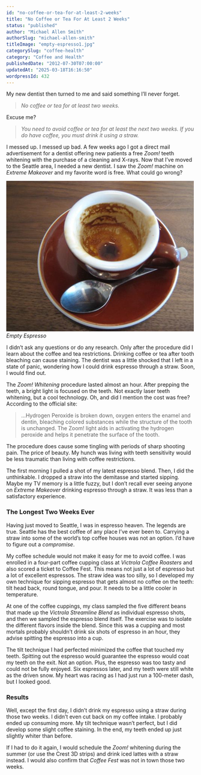 ```yaml
---
id: "no-coffee-or-tea-for-at-least-2-weeks"
title: "No Coffee or Tea For At Least 2 Weeks"
status: "published"
author: "Michael Allen Smith"
authorSlug: "michael-allen-smith"
titleImage: "empty-espresso1.jpg"
categorySlug: "coffee-health"
category: "Coffee and Health"
publishedDate: "2012-07-30T07:00:00"
updatedAt: "2025-03-18T16:16:50"
wordpressId: 432
---
```


My new dentist then turned to me and said something I’ll never forget.

> *No coffee or tea for at least two weeks.*

Excuse me?

> *You need to avoid coffee or tea for at least the next two weeks. If you do have coffee, you must drink it using a straw.*

I messed up. I messed up bad. A few weeks ago I got a direct mail advertisement for a dentist offering new patients a free *Zoom!* teeth whitening with the purchase of a cleaning and X-rays. Now that I’ve moved to the Seattle area, I needed a new dentist. I saw the *Zoom!* machine on *Extreme Makeover* and my favorite word is free. What could go wrong?

![empty espresso](empty-espresso1.jpg)  
*Empty Espresso*

I didn’t ask any questions or do any research. Only after the procedure did I learn about the coffee and tea restrictions. Drinking coffee or tea after tooth bleaching can cause staining. The dentist was a little shocked that I left in a state of panic, wondering how I could drink espresso through a straw. Soon, I would find out.

The *Zoom! Whitening* procedure lasted almost an hour. After prepping the teeth, a bright light is focused on the teeth. Not exactly laser teeth whitening, but a cool technology. Oh, and did I mention the cost was free? According to the official site:

> …Hydrogen Peroxide is broken down, oxygen enters the enamel and dentin, bleaching colored substances while the structure of the tooth is unchanged. The Zoom! light aids in activating the hydrogen peroxide and helps it penetrate the surface of the tooth.

The procedure does cause some tingling with periods of sharp shooting pain. The price of beauty. My hunch was living with teeth sensitivity would be less traumatic than living with coffee restrictions.

The first morning I pulled a shot of my latest espresso blend. Then, I did the unthinkable. I dropped a straw into the demitasse and started sipping. Maybe my TV memory is a little fuzzy, but I don’t recall ever seeing anyone on *Extreme Makeover* drinking espresso through a straw. It was less than a satisfactory experience.

### The Longest Two Weeks Ever

Having just moved to Seattle, I was in espresso heaven. The legends are true. Seattle has the best coffee of any place I’ve ever been to. Carrying a straw into some of the world’s top coffee houses was not an option. I’d have to figure out a *compromise*.

My coffee schedule would not make it easy for me to avoid coffee. I was enrolled in a four-part coffee cupping class at *Victrola Coffee Roasters* and also scored a ticket to Coffee Fest. This means not just a lot of espresso but a lot of excellent espressos. The straw idea was too silly, so I developed my own technique for sipping espresso that gets almost no coffee on the teeth: tilt head back, round tongue, and pour. It needs to be a little cooler in temperature.

At one of the coffee cuppings, my class sampled the five different beans that made up the *Victrola Streamline Blend* as individual espresso shots, and then we sampled the espresso blend itself. The exercise was to isolate the different flavors inside the blend. Since this was a cupping and most mortals probably shouldn’t drink six shots of espresso in an hour, they advise spitting the espresso into a cup.

The tilt technique I had perfected minimized the coffee that touched my teeth. Spitting out the espresso would guarantee the espresso would coat my teeth on the exit. Not an option. Plus, the espresso was too tasty and could not be fully enjoyed. Six espressos later, and my teeth were still white as the driven snow. My heart was racing as I had just run a 100-meter dash, but I looked good.

### Results

Well, except the first day, I didn’t drink my espresso using a straw during those two weeks. I didn’t even cut back on my coffee intake. I probably ended up consuming more. My tilt technique wasn’t perfect, but I did develop some slight coffee staining. In the end, my teeth ended up just slightly whiter than before.

If I had to do it again, I would schedule the *Zoom!* whitening during the summer (or use the Crest 3D strips) and drink iced lattes with a straw instead. I would also confirm that *Coffee Fest* was not in town those two weeks.

